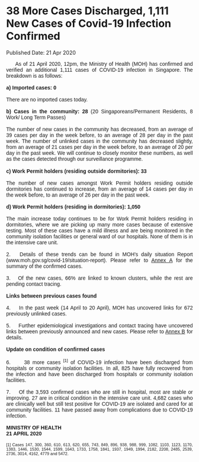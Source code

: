 <html>
    <meta http-equiv="Content-Type" content="text/html; charset=utf-8"/>
    <meta charset="utf-8"/>
    <title>38 More Cases Discharged, 1,111 New Cases of Covid-19 Infection Confirmed</title>
    <body><h1>38 More Cases Discharged, 1,111 New Cases of Covid-19 Infection Confirmed</h1>
    <p>Published Date: 21 Apr 2020</p> <div style="text-align: justify;"><span style="font-family: Arial; font-size: 14px;">&nbsp; &nbsp;&nbsp; As of 21 April 2020, 12pm, the Ministry of Health (MOH) has confirmed and verified an additional 1,111 cases of COVID-19 infection in Singapore. The breakdown is as follows:<br><br><strong></strong></span><span style="font-family: Arial; font-size: 14px;"><strong>a)&nbsp;Imported cases: 0 </strong></span></div><div style="text-align: justify;"><span style="font-family: Arial; font-size: 14px;"><br>There are no imported cases today.&nbsp;&nbsp; </span></div><div style="text-align: justify;"><span style="font-family: Arial; font-size: 14px;"><br><strong>b)&nbsp;Cases in the community: 28</strong> (20 Singaporeans/Permanent Residents, 8 Work/ Long Term Passes)</span></div><div style="text-align: justify;"><span style="font-family: Arial; font-size: 14px;"><br>The number of new cases in the community has decreased, from an average of 39 cases per day in the week before, to an average of 28 per day in the past week. The number of unlinked cases in the community has decreased slightly, from an average of 21 cases per day in the week before, to an average of 20 per day in the past week. We will continue to closely monitor these numbers, as well as the cases detected through our surveillance programme.</span></div><div style="text-align: justify;"><br><span style="font-family: Arial; font-size: 14px;"><strong>c)&nbsp;Work Permit holders (residing outside dormitories): 33</strong></span></div><div style="text-align: justify;"><span style="font-family: Arial; font-size: 14px;"><br>The number of new cases amongst Work Permit holders residing outside dormitories has continued to increase, from an average of 14 cases per day in the week before, to an average of 26 per day in the past week.&nbsp; </span></div><div style="text-align: justify;"><span style="font-family: Arial; font-size: 14px;"><br><strong>d)&nbsp;Work Permit holders (residing in dormitories): 1,050</strong></span></div><div style="text-align: justify;"><span style="font-family: Arial; font-size: 14px;"><br>The main increase today continues to be for Work Permit holders residing in dormitories, where we are picking up many more cases because of extensive testing. Most of these cases have a mild illness and are being monitored in the community isolation facilities or general ward of our hospitals. None of them is in the intensive care unit. </span></div><div style="text-align: justify;"><span style="font-family: Arial; font-size: 14px;"><br>2. &nbsp; Details of these trends can be found in MOH’s daily situation Report (www.moh.gov.sg/covid-19/situation-report). Please refer to <a title="200421 MOH Press Release Annex A" href="/docs/librariesprovider5/pressroom/press-releases/200421-moh-press-release-annex-a.pdf?sfvrsn=bb713493_0">Annex A</a>&nbsp;for the summary of the confirmed cases.<br><br></span><span style="font-family: Arial; font-size: 14px;">3. &nbsp; Of the new cases, 66% are linked to known clusters, while the rest are pending contact tracing. </span></div><div style="text-align: justify;"><span style="font-family: Arial; font-size: 14px;"><br><strong>Links between previous cases found<br></strong><br></span><span style="font-family: Arial; font-size: 14px;">4. &nbsp;&nbsp; In the past week (14 April to 20 April), MOH has uncovered links for 672 previously unlinked cases. </span></div><div style="text-align: justify;"><span style="font-family: Arial; font-size: 14px;"><br>5. &nbsp;&nbsp; Further epidemiological investigations and contact tracing have uncovered links between previously announced and new cases. Please refer to <a title="200421 MOH Press Release Annex B" href="/docs/librariesprovider5/pressroom/press-releases/200421-moh-press-release-annex-b.pdf?sfvrsn=5acad8bc_0">Annex B</a>&nbsp;for details.<br><br></span></div><div style="text-align: justify;"><span style="font-family: Arial; font-size: 14px;"><strong>Update on condition of confirmed cases</strong></span></div><div style="text-align: justify;"><span style="font-family: Arial; font-size: 14px;"><br>6. &nbsp; &nbsp; 38 more cases <sup><span style="font-size: 11px;">[1]</span></sup> of COVID-19 infection have been discharged from hospitals or community isolation facilities. In all, 825 have fully recovered from the infection and have been discharged from hospitals or community isolation facilities. </span></div><div style="text-align: justify;"><span style="font-family: Arial; font-size: 14px;"><br>7. &nbsp;&nbsp; Of the 3,593 confirmed cases who are still in hospital, most are stable or improving. 27 are in critical condition in the intensive care unit. 4,682 cases who are clinically well but still test positive for COVID-19 are isolated and cared for at community facilities. 11 have passed away from complications due to COVID-19 infection.</span></div><div style="text-align: justify;"><span style="font-family: Arial;"><span style="font-size: 14px;"><br><strong>MINISTRY OF HEALTH<br>21 APRIL 2020<br><br></strong><span style="font-size: 11px;">[1]&nbsp;Cases 147, 300, 360, 610, 613, 620, 655, 743, 849, 896, 938, 988, 999, 1082, 1103, 1123, 1170, 1383, 1446, 1530, 1544, 1599, 1643, 1733, 1758, 1841, 1937, 1949, 1994, 2182, 2208, 2485, 2539, 2736, 3014, 4162, 4779 and 5472.</span></span></span></div></body>
</html>